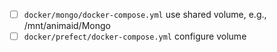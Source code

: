 - [ ] `docker/mongo/docker-compose.yml` use shared volume, e.g., /mnt/animaid/Mongo
- [ ] `docker/prefect/docker-compose.yml` configure volume